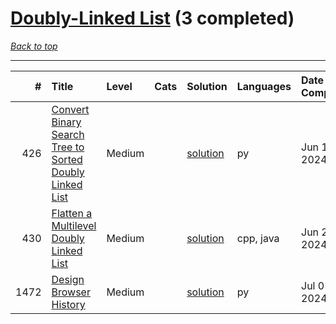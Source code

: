 # [Doubly-Linked List](<https://leetcode.com/tag/Doubly-Linked-List/>) (3 completed)

*[Back to top](<../../README.md>)*

------

|    # | Title                                                                                                                                              | Level   | Cats   | Solution                                                                          | Languages   | Date Complete   |
|-----:|:---------------------------------------------------------------------------------------------------------------------------------------------------|:--------|:-------|:----------------------------------------------------------------------------------|:------------|:----------------|
|  426 | [Convert Binary Search Tree to Sorted Doubly Linked List](<https://leetcode.com/problems/convert-binary-search-tree-to-sorted-doubly-linked-list>) | Medium  |        | [solution](<../_426. Convert Binary Search Tree to Sorted Doubly Linked List.md>) | py          | Jun 11, 2024    |
|  430 | [Flatten a Multilevel Doubly Linked List](<https://leetcode.com/problems/flatten-a-multilevel-doubly-linked-list>)                                 | Medium  |        | [solution](<../_430. Flatten a Multilevel Doubly Linked List.md>)                 | cpp, java   | Jun 26, 2024    |
| 1472 | [Design Browser History](<https://leetcode.com/problems/design-browser-history>)                                                                   | Medium  |        | [solution](<../_1472. Design Browser History.md>)                                 | py          | Jul 05, 2024    |